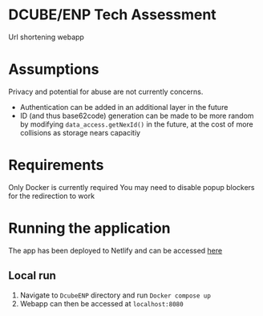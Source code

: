 # DCUBE/ENP Tech Assessment
Url shortening webapp

# Assumptions
Privacy and potential for abuse are not currently concerns.
- Authentication can be added in an additional layer in the future
- ID (and thus base62code) generation can be made to be more random by modifying `data_access.getNexId()` in the future, at the cost of more collisions as storage nears capacitiy

# Requirements
Only Docker is currently required
You may need to disable popup blockers for the redirection to work

# Running the application
The app has been deployed to Netlify and can be accessed [here](https://dcube-enp-url-shortener.netlify.app/#/) 

## Local run
1. Navigate to `DcubeENP` directory and run `Docker compose up`
2. Webapp can then be accessed at `localhost:8080`
